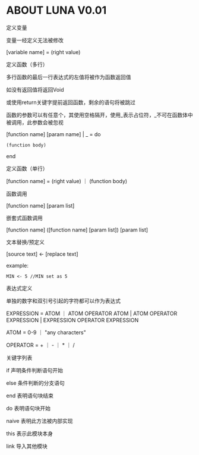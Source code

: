 # ABOUT LUNA V0.01

定义变量

变量一经定义无法被修改

[variable name] = (right value)

定义函数（多行）

多行函数的最后一行表达式的左值将被作为函数返回值

如没有返回值将返回Void

或使用return关键字提前返回函数，剩余的语句将被跳过

函数的参数可以有任意个，其使用空格隔开，使用_表示占位符，_不可在函数体中被调用，此参数会被忽视

[function name] [param name] | _ = do

    (function body)
    
end

定义函数（单行）

[function name] = (right value) ｜ (function body)

函数调用

[function name] [param list]

嵌套式函数调用

[function name] ([function name] [param list]) [param list]

文本替换/预定义

[source text] <- [replace text]

example:
    
    MIN <- 5 //MIN set as 5
    

表达式定义

单独的数字和双引号引起的字符都可以作为表达式

EXPRESSION = ATOM ｜ ATOM OPERATOR ATOM | ATOM OPERATOR EXPRESSION | EXPRESSION OPERATOR EXPRESSION

ATOM = 0-9 ｜ "any characters"

OPERATOR = + ｜ - ｜ * ｜ /

关键字列表

if 声明条件判断语句开始

else 条件判断的分支语句

end 表明语句块结束

do 表明语句块开始

naive 表明此方法被内部实现

this 表示此模块本身

link 导入其他模块